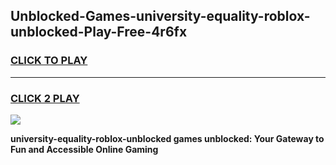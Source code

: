 
## Unblocked-Games-university-equality-roblox-unblocked-Play-Free-4r6fx
<h3>
<a href="https://premium76.site?title=university-equality-roblox-unblocked&ref=23A">CLICK TO PLAY</a></h3>
<hr>

<h3>
<a href="https://premium76.site?title=university-equality-roblox-unblocked&ref=23A">CLICK 2 PLAY</a>
  
</h3>

<a href="https://premium76.site?title=university-equality-roblox-unblocked&ref=23A"><img src="https://clearcache.store/games.png"></a>


**university-equality-roblox-unblocked games unblocked: Your Gateway to Fun and Accessible Online Gaming**
